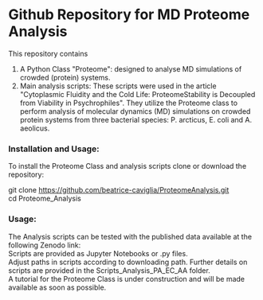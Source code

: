 # Github Repository for MD Proteome Analysis

This repository contains 
1) A Python Class "Proteome": designed to analyse MD simulations of crowded (protein) systems.
2) Main analysis scripts: These scripts were used in the article "Cytoplasmic Fluidity and the Cold Life: ProteomeStability is Decoupled from Viability in Psychrophiles".
   They utilize the Proteome class to perform analysis of molecular dynamics (MD) simulations on crowded protein systems from three bacterial species: P. arcticus, E. coli and A. aeolicus.

### Installation and Usage:
To install the Proteome Class and analysis scripts clone or download the repository:

git clone https://github.com/beatrice-caviglia/ProteomeAnalysis.git  
cd Proteome_Analysis  

### Usage:
The Analysis scripts can be tested with the published data available at the following Zenodo link:   
Scripts are provided as Jupyter Notebooks or .py files.  
Adjust paths in scripts according to downloading path. Further details on scripts are provided in the Scripts_Analysis_PA_EC_AA folder.   
A tutorial for the Proteome Class is under construction and will be made available as soon as possible.  
